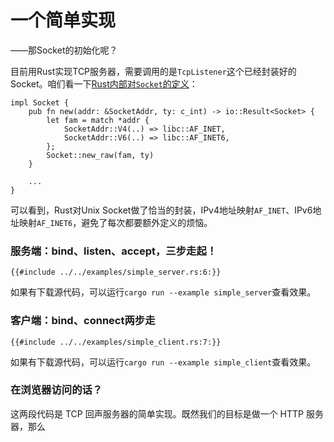 # 一个简单实现

——那Socket的初始化呢？

目前用Rust实现TCP服务器，需要调用的是`TcpListener`这个已经封装好的Socket。咱们看一下[Rust内部对``Socket``的定义](https://stdrs.dev/nightly/x86_64-unknown-linux-gnu/src/std/sys/unix/net.rs.html#62-68)：

```rust,no_run,noplayground
impl Socket {
    pub fn new(addr: &SocketAddr, ty: c_int) -> io::Result<Socket> {
        let fam = match *addr {
            SocketAddr::V4(..) => libc::AF_INET,
            SocketAddr::V6(..) => libc::AF_INET6,
        };
        Socket::new_raw(fam, ty)
    }
    
    ...
}
```
可以看到，Rust对Unix Socket做了恰当的封装，IPv4地址映射``AF_INET``、IPv6地址映射``AF_INET6``，避免了每次都要额外定义的烦恼。



### 服务端：bind、listen、accept，三步走起！

```rust,no_run,noplayground
{{#include ../../examples/simple_server.rs:6:}}
```

如果有下载源代码，可以运行``cargo run --example simple_server``查看效果。

### 客户端：bind、connect两步走

```rust,no_run,noplayground
{{#include ../../examples/simple_client.rs:7:}}
```

如果有下载源代码，可以运行``cargo run --example simple_client``查看效果。

### 在浏览器访问的话？

这两段代码是 TCP 回声服务器的简单实现。既然我们的目标是做一个 HTTP 服务器，那么